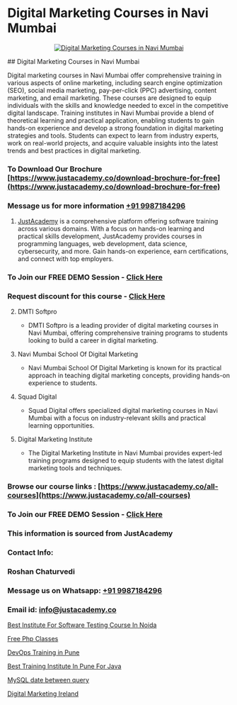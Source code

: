 # Digital Marketing Courses in Navi Mumbai

<p align="center">
  <a href="https://justacademy.co/course-detail/digital-marketing">
    <img src="https://justacademy.co/storage2/course_image/1676636720_course_image.webp" alt="Digital Marketing Courses in Navi Mumbai">
  </a>
</p>
## Digital Marketing Courses in Navi Mumbai

Digital marketing courses in Navi Mumbai offer comprehensive training in various aspects of online marketing, including search engine optimization (SEO), social media marketing, pay-per-click (PPC) advertising, content marketing, and email marketing. These courses are designed to equip individuals with the skills and knowledge needed to excel in the competitive digital landscape. Training institutes in Navi Mumbai provide a blend of theoretical learning and practical application, enabling students to gain hands-on experience and develop a strong foundation in digital marketing strategies and tools. Students can expect to learn from industry experts, work on real-world projects, and acquire valuable insights into the latest trends and best practices in digital marketing.
### To Download Our Brochure [https://www.justacademy.co/download-brochure-for-free](https://www.justacademy.co/download-brochure-for-free)
### Message us for more information [+91 9987184296](https://api.whatsapp.com/send?phone=919987184296)

1) [JustAcademy](https://justacademy.co) is a comprehensive platform offering software training across various domains. With a focus on hands-on learning and practical skills development, JustAcademy provides courses in programming languages, web development, data science, cybersecurity, and more. Gain hands-on experience, earn certifications, and connect with top employers.

### To Join our FREE DEMO Session - [Click Here](https://www.justacademy.co/register-for-course-demo/)
### Request discount for this course - [Click Here](https://justacademy.co/contact-us/)

2) DMTI Softpro
   - DMTI Softpro is a leading provider of digital marketing courses in Navi Mumbai, offering comprehensive training programs to students looking to build a career in digital marketing.
  
3) Navi Mumbai School Of Digital Marketing 
   - Navi Mumbai School Of Digital Marketing is known for its practical approach in teaching digital marketing concepts, providing hands-on experience to students.

4) Squad Digital 
   - Squad Digital offers specialized digital marketing courses in Navi Mumbai with a focus on industry-relevant skills and practical learning opportunities.

5) Digital Marketing Institute 
   - The Digital Marketing Institute in Navi Mumbai provides expert-led training programs designed to equip students with the latest digital marketing tools and techniques.

### Browse our course links : [https://www.justacademy.co/all-courses](https://www.justacademy.co/all-courses) 
### To Join our FREE DEMO Session - [Click Here](https://www.justacademy.co/register-for-course-demo)


### This information is sourced from JustAcademy
### Contact Info:
### Roshan Chaturvedi
### Message us on Whatsapp: [+91 9987184296](https://api.whatsapp.com/send?phone=919987184296)
### Email id: [info@justacademy.co](mailto:info@justacademy.co)
                
[Best Institute For Software Testing Course In Noida](https://www.linkedin.com/pulse/best-institute-software-testing-course-ivy2e?trackingId=b5R3RPz9MfwzSXvbiNyihw%3D%3D&lipi=urn%3Ali%3Apage%3Ad_flagship3_company_admin%3Buc3eZLF6QYysxJ31cjrhRA%3D%3D)

[Free Php Classes](https://www.linkedin.com/pulse/free-php-classes-justacademy-hyderabad-eqmoc?trackingId=gbskYLmIf3NZvIXNE9Mzlw%3D%3D&lipi=urn%3Ali%3Apage%3Ad_flagship3_company_admin%3BIabnSlYPS7K8e0EtwSHvsQ%3D%3D)

[DevOps Training in Pune](https://medium.com/@roneet705/devops-training-in-pune-44a4ab9cac7e)

[Best Training Institute In Pune For Java](https://medium.com/@surajvaishnav5015/best-training-institute-in-pune-for-java-3cf81a3b8df1)

[MySQL date between query](https://justacademyin.github.io/justacademy/mysql-date-between-query)

[Digital Marketing Ireland](https://justacademyin.github.io/justacademy/digital-marketing-ireland)

